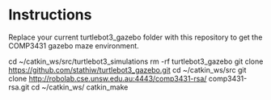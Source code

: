 # Instructions

Replace your current turtlebot3_gazebo folder with this repository to get the COMP3431 gazebo maze environment.

cd ~/catkin_ws/src/turtlebot3_simulations
rm -rf turtlebot3_gazebo
git clone https://github.com/stathiw/turtlebot3_gazebo.git
cd ~/catkin_ws/src
git clone http://robolab.cse.unsw.edu.au:4443/comp3431-rsa/ comp3431-rsa.git
cd ~/catkin_ws/
catkin_make

